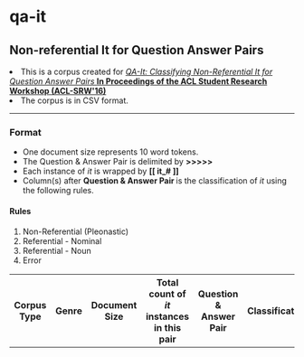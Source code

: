 # qa-it
<h2>Non-referential It for Question Answer Pairs</h2>

<li> This is a corpus created for 
<a href="http://aclweb.org/anthology/P/P16/P16-3020.pdf">
<em> QA-It: Classifying Non-Referential It for Question Answer Pairs </em><strong>In Proceedings of the ACL Student Research Workshop (ACL-SRW'16)</strong>
</a> </li>
<li>
	The corpus is in CSV format.
</li>

<hr>
<h3> Format </h3>
<ul>
	<li> One document size represents 10 word tokens. </li>
	<li> The Question &amp Answer Pair is delimited by <strong> &gt&gt&gt&gt&gt </strong> </li>
	<li> Each instance of <em>it</em> is wrapped by <strong> [[ it_# ]] </strong> </li>
	<li> Column(s) after <strong> Question & Answer Pair </strong> is the classification of <em>it</em> using the following rules. </li>
</ul>
<h4> Rules </h4>
<ol>
	<li> Non-Referential (Pleonastic) </li>
	<li> Referential - Nominal </li>
	<li> Referential - Noun </li>
	<li> Error </li>
</ol>

<table>
	<tr>
		<th> Corpus Type </th>
		<th> Genre </th>
		<th> Document Size</th>
		<th> Total count of <em>it</em> instances in this pair</th>
		<th> Question & Answer Pair </th>
		<th> Classification </th>
	</tr>
	
</table>



